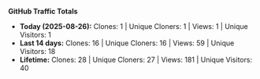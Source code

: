 
**GitHub Traffic Totals**

- **Today (2025-08-26):** Clones: 1 | Unique Cloners: 1 | Views: 1 | Unique Visitors: 1
- **Last 14 days:** Clones: 16 | Unique Cloners: 16 | Views: 59 | Unique Visitors: 18
- **Lifetime:** Clones: 28 | Unique Cloners: 27 | Views: 181 | Unique Visitors: 40
